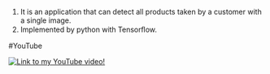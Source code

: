 1. It is an application that can detect all products taken by a customer with a single image.
2. Implemented by python with Tensorﬂow.

#YouTube

[![Link to my YouTube video!](https://i9.ytimg.com/vi/znSLsL_lpCE/mq3.jpg?sqp=CM3s3O8F&rs=AOn4CLAo4yppMbTUaC5BTGtNwYTni-JxTQ)](https://youtu.be/znSLsL_lpCE)



